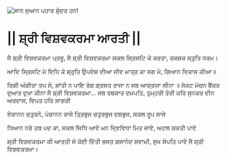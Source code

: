 ![ਸਾਨ ਜੁਆਨ ਪਹਾੜ ਸੁੰਦਰ ਹਨ!](lib/assets/images/artis/img.png "ਸਾਨ ਜੁਆਨ ਪਹਾੜ")

# || ਸ਼੍ਰੀ ਵਿਸ਼ਵਕਰਮਾ ਆਰਤੀ ||

ਜੈ ਸ਼੍ਰੀ ਵਿਸ਼ਵਕਰਮਾ ਪ੍ਰਭੂ, ਜੈ ਸ਼੍ਰੀ ਵਿਸ਼ਵਕਰਮਾ
ਸਕਲ ਸ੍ਰਿਸਟਿ ਕੇ ਕਰਤਾ, ਰਕਸ਼ਕ ਸ੍ਤੁਤਿ ਧਰਮ।

ਆਦਿ ਸ੍ਰਿਸਟਿ ਮੇ ਵਿਧਿ ਕੋ ਸ਼੍ਰੁਤਿ ਉਪਦੇਸ਼ ਦੀਆ
ਜੀਵ ਮਾਤ੍ਰ ਕਾ ਜਗ ਮੇ, ਗਿਆਨ ਵਿਕਾਸ ਕੀਆ॥

ਰਿਸ਼ੀ ਅੰਗੀਰਾ ਤਪ ਸੇ, ਸ਼ਾਂਤੀ ਨ ਪਾਇ
ਰੋਗ ਗ੍ਰਸਤ ਰਾਜਾ ਨ ਜਬ ਆਸ਼੍ਰਯਾ ਲੀਨਾ ॥
ਸੰਕਟ ਮੋਚਨ ਬੈਂਕਰ ਦੁਆਰ ਦੁਖਾ ਕੀਨਾ
ਜੈ ਸ਼੍ਰੀ ਵਿਸ਼ਵਕਰਮਾ...
ਜਬ ਰਥਕਾਰ ਦਮਪਤਿ, ਤੁਮ੍ਹਰੀ ਤੇਰੀ ਕਰਿ
ਸੁਨਕਰ ਦੀਨ ਅਰਦਾਸ, ਵਿਪਤ ਹਰਿ ਸਾਗਰੀ

ਏਕਾਨਨ ਚਤੁਰਨੰ, ਪੰਚਾਨਨ ਰਾਜੇ
ਤ੍ਰਿਭੁਜ ਚਤੁਰਭੁਜ ਦਸ਼ਭੁਜ, ਸਕਲ ਰੂਪ ਸਾਜੇ

ਧਿਆਨ ਧਰੇ ਤਬ ਪਦ ਕਾ, ਸਕਲ ਸਿਧਿ ਆਵੇ
ਮਨ ਦ੍ਵਿਵਿਧਾ ਮਿਤ ਜਾਵੇ, ਅਟਲ ਸ਼ਕਤੀ ਪਾਵੇ

ਸ਼੍ਰੀ ਵਿਸ਼ਵਕਰਮਾ ਕੀ ਆਰਤੀ ਜੋ ਕੋਈ ਦਿੱਤੀ
ਭਜਤ ਗਜਾਨੰਦ ਸਵਾਮੀ, ਸੁਖ ਸੰਪਤਿ ਪਾਵੇ
ਜੈ ਸ਼੍ਰੀ ਵਿਸ਼ਵਕਰਮਾ।